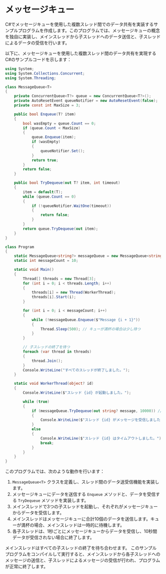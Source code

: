 # メッセージキュー

C#でメッセージキューを使用した複数スレッド間でのデータ共有を実装するサンプルプログラムを作成します。このプログラムでは、メッセージキューの概念を独自に実装し、メインスレッドから子スレッドへのデータ送信と、子スレッドによるデータの受信を行います。

以下に、メッセージキューを使用した複数スレッド間のデータ共有を実現するC#のサンプルコードを示します：

```csharp
using System;
using System.Collections.Concurrent;
using System.Threading;

class MessageQueue<T>
{
	private ConcurrentQueue<T?> queue = new ConcurrentQueue<T?>();
	private AutoResetEvent queueNotifier = new AutoResetEvent(false);
	private const int MaxSize = 3;

	public bool Enqueue(T? item)
	{
		bool wasEmpty = queue.Count == 0;
		if (queue.Count < MaxSize)
		{
			queue.Enqueue(item);
			if (wasEmpty)
			{
				queueNotifier.Set();
			}
			return true;
		}
		return false;
	}

	public bool TryDequeue(out T? item, int timeout)
	{
		item = default(T);
		while (queue.Count == 0)
		{
			if (!queueNotifier.WaitOne(timeout))
			{
				return false;
			}
		}
		return queue.TryDequeue(out item);
	}
}

class Program
{
	static MessageQueue<string?> messageQueue = new MessageQueue<string?>();
	static int messageCount = 10;

	static void Main()
	{
		Thread[] threads = new Thread[3];
		for (int i = 0; i < threads.Length; i++)
		{
			threads[i] = new Thread(WorkerThread);
			threads[i].Start(i);
		}

		for (int i = 0; i < messageCount; i++)
		{
			while (!messageQueue.Enqueue($"Message {i + 1}"))
			{
				Thread.Sleep(500); // キューが満杯の場合は少し待つ
			}
		}

		// 子スレッドの終了を待つ
		foreach (var thread in threads)
		{
			thread.Join();
		}
		Console.WriteLine("すべてのスレッドが終了しました。");
	}

	static void WorkerThread(object? id)
	{
		Console.WriteLine($"スレッド {id} が起動しました。");

		while (true)
		{
			if (messageQueue.TryDequeue(out string? message, 10000)) // 10秒のタイムアウト
			{
				Console.WriteLine($"スレッド {id} がメッセージを受信しました: {message}");
			}
			else
			{
				Console.WriteLine($"スレッド {id} はタイムアウトしました。");
				break;
			}
		}
	}
}
```

このプログラムでは、次のような動作を行います：

1. `MessageQueue<T>` クラスを定義し、スレッド間のデータ送受信機能を実装します。
2. メッセージキューにデータを送信する `Enqueue` メソッドと、データを受信する `TryDequeue` メソッドを実装します。
3. メインスレッドで3つの子スレッドを起動し、それぞれがメッセージキューからデータを受信します。
4. メインスレッドはメッセージキューに合計10個のデータを送信します。キューが満杯の場合、メインスレッドは一時的に待機します。
5. 各子スレッドは、1秒ごとにメッセージキューからデータを受信し、10秒間データが受信されない場合に終了します。

メインスレッドはすべての子スレッドの終了を待ち合わせます。
このサンプルプログラムをコンパイルして実行すると、メインスレッドから各子スレッドへのメッセージの送信と、子スレッドによるメッセージの受信が行われ、プログラムが正常に終了します。
